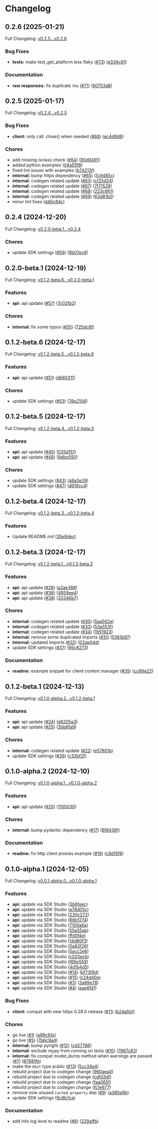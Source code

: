 # Changelog

## 0.2.6 (2025-01-21)

Full Changelog: [v0.2.5...v0.2.6](https://github.com/masterpiecevr/mpx-sdk-python/compare/v0.2.5...v0.2.6)

### Bug Fixes

* **tests:** make test_get_platform less flaky ([#73](https://github.com/masterpiecevr/mpx-sdk-python/issues/73)) ([e334c61](https://github.com/masterpiecevr/mpx-sdk-python/commit/e334c61bc5fd09e32ab3e1e29ab3306502c8838a))


### Documentation

* **raw responses:** fix duplicate `the` ([#71](https://github.com/masterpiecevr/mpx-sdk-python/issues/71)) ([90753d8](https://github.com/masterpiecevr/mpx-sdk-python/commit/90753d88c1982631420ca818088593c5c1ee32e9))

## 0.2.5 (2025-01-17)

Full Changelog: [v0.2.4...v0.2.5](https://github.com/masterpiecevr/mpx-sdk-python/compare/v0.2.4...v0.2.5)

### Bug Fixes

* **client:** only call .close() when needed ([#66](https://github.com/masterpiecevr/mpx-sdk-python/issues/66)) ([ec4d9d6](https://github.com/masterpiecevr/mpx-sdk-python/commit/ec4d9d63b913a23e1b364d46048e4f768de9bc4d))


### Chores

* add missing isclass check ([#64](https://github.com/masterpiecevr/mpx-sdk-python/issues/64)) ([80d9491](https://github.com/masterpiecevr/mpx-sdk-python/commit/80d949160821c11139e6c170c2cc0e47e69505b9))
* added python examples ([04a55f8](https://github.com/masterpiecevr/mpx-sdk-python/commit/04a55f85230e11b13ecb2052ef9e9e48a7eab6c4))
* fixed lint issues with examples ([b74213f](https://github.com/masterpiecevr/mpx-sdk-python/commit/b74213f1c18e10ff8151ab556098506210ff2766))
* **internal:** bump httpx dependency ([#65](https://github.com/masterpiecevr/mpx-sdk-python/issues/65)) ([1c9485c](https://github.com/masterpiecevr/mpx-sdk-python/commit/1c9485cc6ccbfea7e4c0c589a75334475c288d76))
* **internal:** codegen related update ([#63](https://github.com/masterpiecevr/mpx-sdk-python/issues/63)) ([cf25d24](https://github.com/masterpiecevr/mpx-sdk-python/commit/cf25d2498663565ed03103f0ef20b5e6a4a996b6))
* **internal:** codegen related update ([#67](https://github.com/masterpiecevr/mpx-sdk-python/issues/67)) ([7f71528](https://github.com/masterpiecevr/mpx-sdk-python/commit/7f715283cdaf3827f547fcf71c641b6046e5d3dd))
* **internal:** codegen related update ([#68](https://github.com/masterpiecevr/mpx-sdk-python/issues/68)) ([223c661](https://github.com/masterpiecevr/mpx-sdk-python/commit/223c6610accef31b257ba8adc672116177a5cc87))
* **internal:** codegen related update ([#69](https://github.com/masterpiecevr/mpx-sdk-python/issues/69)) ([63d81b0](https://github.com/masterpiecevr/mpx-sdk-python/commit/63d81b0448d5baec6fa8aeade862e50b1ec13815))
* minor lint fixes ([d46c84c](https://github.com/masterpiecevr/mpx-sdk-python/commit/d46c84c65ecd90ce6982f32d8665b30d74940069))

## 0.2.4 (2024-12-20)

Full Changelog: [v0.2.0-beta.1...v0.2.4](https://github.com/masterpiecevr/mpx-sdk-python/compare/v0.2.0-beta.1...v0.2.4)

### Chores

* update SDK settings ([#59](https://github.com/masterpiecevr/mpx-sdk-python/issues/59)) ([9b07ec6](https://github.com/masterpiecevr/mpx-sdk-python/commit/9b07ec69d8ab20923b4ed238d51b7176c5acf2be))

## 0.2.0-beta.1 (2024-12-19)

Full Changelog: [v0.1.2-beta.6...v0.2.0-beta.1](https://github.com/masterpiecevr/mpx-sdk-python/compare/v0.1.2-beta.6...v0.2.0-beta.1)

### Features

* **api:** api update ([#57](https://github.com/masterpiecevr/mpx-sdk-python/issues/57)) ([7c02fb2](https://github.com/masterpiecevr/mpx-sdk-python/commit/7c02fb24ac2b95fd1ee00fddfd82156ce1343ace))


### Chores

* **internal:** fix some typos ([#55](https://github.com/masterpiecevr/mpx-sdk-python/issues/55)) ([725dc8f](https://github.com/masterpiecevr/mpx-sdk-python/commit/725dc8f21616c30aa2a706c3fe62cf2e1d91ff9a))

## 0.1.2-beta.6 (2024-12-17)

Full Changelog: [v0.1.2-beta.5...v0.1.2-beta.6](https://github.com/masterpiecevr/mpx-sdk-python/compare/v0.1.2-beta.5...v0.1.2-beta.6)

### Features

* **api:** api update ([#51](https://github.com/masterpiecevr/mpx-sdk-python/issues/51)) ([d660311](https://github.com/masterpiecevr/mpx-sdk-python/commit/d660311fa8ba76f1c88ed89eeb9ac2a3e5571630))


### Chores

* update SDK settings ([#53](https://github.com/masterpiecevr/mpx-sdk-python/issues/53)) ([76e2106](https://github.com/masterpiecevr/mpx-sdk-python/commit/76e210648fb32936aa4f7220c593647a14ef1b78))

## 0.1.2-beta.5 (2024-12-17)

Full Changelog: [v0.1.2-beta.4...v0.1.2-beta.5](https://github.com/masterpiecevr/mpx-sdk-python/compare/v0.1.2-beta.4...v0.1.2-beta.5)

### Features

* **api:** api update ([#45](https://github.com/masterpiecevr/mpx-sdk-python/issues/45)) ([035d151](https://github.com/masterpiecevr/mpx-sdk-python/commit/035d1512d39d9066fed954a995ec91860e24501f))
* **api:** api update ([#48](https://github.com/masterpiecevr/mpx-sdk-python/issues/48)) ([9dbe550](https://github.com/masterpiecevr/mpx-sdk-python/commit/9dbe550392e37f4bb2f7c9c1f4b526701cd812ef))


### Chores

* update SDK settings ([#43](https://github.com/masterpiecevr/mpx-sdk-python/issues/43)) ([a8a3e26](https://github.com/masterpiecevr/mpx-sdk-python/commit/a8a3e260ea46bd3d2c5bc75a25e220f1450cd589))
* update SDK settings ([#47](https://github.com/masterpiecevr/mpx-sdk-python/issues/47)) ([d919cc4](https://github.com/masterpiecevr/mpx-sdk-python/commit/d919cc4b28749f32423d4a6e659d7556bcb7aaf3))

## 0.1.2-beta.4 (2024-12-17)

Full Changelog: [v0.1.2-beta.3...v0.1.2-beta.4](https://github.com/masterpiecevr/mpx-sdk-python/compare/v0.1.2-beta.3...v0.1.2-beta.4)

### Features

* Update README.md ([35e9dec](https://github.com/masterpiecevr/mpx-sdk-python/commit/35e9decfe704c5f802ef6fe59a447e31f5d1b0a7))

## 0.1.2-beta.3 (2024-12-17)

Full Changelog: [v0.1.2-beta.1...v0.1.2-beta.3](https://github.com/masterpiecevr/mpx-sdk-python/compare/v0.1.2-beta.1...v0.1.2-beta.3)

### Features

* **api:** api update ([#28](https://github.com/masterpiecevr/mpx-sdk-python/issues/28)) ([a2ae388](https://github.com/masterpiecevr/mpx-sdk-python/commit/a2ae3880f54a6cf1cd7945dc661724f3b1c19781))
* **api:** api update ([#36](https://github.com/masterpiecevr/mpx-sdk-python/issues/36)) ([4959ee4](https://github.com/masterpiecevr/mpx-sdk-python/commit/4959ee49f2edce129f841c7b5e55838f4bf8cd66))
* **api:** api update ([#38](https://github.com/masterpiecevr/mpx-sdk-python/issues/38)) ([33346b7](https://github.com/masterpiecevr/mpx-sdk-python/commit/33346b79061c27fc5da3838ee5aad07cd09a3c38))


### Chores

* **internal:** codegen related update ([#30](https://github.com/masterpiecevr/mpx-sdk-python/issues/30)) ([5aa562e](https://github.com/masterpiecevr/mpx-sdk-python/commit/5aa562e5d921d04d7be9945b0d0def7789c4651d))
* **internal:** codegen related update ([#33](https://github.com/masterpiecevr/mpx-sdk-python/issues/33)) ([53a553f](https://github.com/masterpiecevr/mpx-sdk-python/commit/53a553ff88d73a34a559003b882b4acc27b08eb6))
* **internal:** codegen related update ([#34](https://github.com/masterpiecevr/mpx-sdk-python/issues/34)) ([1951923](https://github.com/masterpiecevr/mpx-sdk-python/commit/19519238d392eb31ebce597d23f702a7739f9197))
* **internal:** remove some duplicated imports ([#31](https://github.com/masterpiecevr/mpx-sdk-python/issues/31)) ([5361b97](https://github.com/masterpiecevr/mpx-sdk-python/commit/5361b97a6f310dcc51a1a37ae738ea326d0fc244))
* **internal:** updated imports ([#32](https://github.com/masterpiecevr/mpx-sdk-python/issues/32)) ([02ae04d](https://github.com/masterpiecevr/mpx-sdk-python/commit/02ae04deaaab004db6ea9463aceda592a7af9aff))
* update SDK settings ([#37](https://github.com/masterpiecevr/mpx-sdk-python/issues/37)) ([95c8273](https://github.com/masterpiecevr/mpx-sdk-python/commit/95c82734a00b6a496cb2f35ef2bdce3091e1b3bb))


### Documentation

* **readme:** example snippet for client context manager ([#35](https://github.com/masterpiecevr/mpx-sdk-python/issues/35)) ([cc66e22](https://github.com/masterpiecevr/mpx-sdk-python/commit/cc66e22a14705934b113d01e11da22cbb7ab0cdf))

## 0.1.2-beta.1 (2024-12-13)

Full Changelog: [v0.1.0-alpha.2...v0.1.2-beta.1](https://github.com/masterpiecevr/mpx-sdk-python/compare/v0.1.0-alpha.2...v0.1.2-beta.1)

### Features

* **api:** api update ([#24](https://github.com/masterpiecevr/mpx-sdk-python/issues/24)) ([d6205a3](https://github.com/masterpiecevr/mpx-sdk-python/commit/d6205a31cc2fca0c4d52d54dc17db1f73ceab798))
* **api:** api update ([#25](https://github.com/masterpiecevr/mpx-sdk-python/issues/25)) ([3bb6fa9](https://github.com/masterpiecevr/mpx-sdk-python/commit/3bb6fa98861d6febe27b76f4d68c00abc7b3d68e))


### Chores

* **internal:** codegen related update ([#22](https://github.com/masterpiecevr/mpx-sdk-python/issues/22)) ([e57801b](https://github.com/masterpiecevr/mpx-sdk-python/commit/e57801b9af8dc01816e0f158bccf6d018fa5bed9))
* update SDK settings ([#26](https://github.com/masterpiecevr/mpx-sdk-python/issues/26)) ([c32bf2f](https://github.com/masterpiecevr/mpx-sdk-python/commit/c32bf2f3c536829fe97aa8b1882289333a806e3d))

## 0.1.0-alpha.2 (2024-12-10)

Full Changelog: [v0.1.0-alpha.1...v0.1.0-alpha.2](https://github.com/masterpiecevr/mpx-sdk-python/compare/v0.1.0-alpha.1...v0.1.0-alpha.2)

### Features

* **api:** api update ([#20](https://github.com/masterpiecevr/mpx-sdk-python/issues/20)) ([1105030](https://github.com/masterpiecevr/mpx-sdk-python/commit/110503064a3b6cc4ed9f36901452168114de6a72))


### Chores

* **internal:** bump pydantic dependency ([#17](https://github.com/masterpiecevr/mpx-sdk-python/issues/17)) ([8f8436f](https://github.com/masterpiecevr/mpx-sdk-python/commit/8f8436fc220e7057250a969b5e8f44997cec9209))


### Documentation

* **readme:** fix http client proxies example ([#19](https://github.com/masterpiecevr/mpx-sdk-python/issues/19)) ([c9d15f8](https://github.com/masterpiecevr/mpx-sdk-python/commit/c9d15f85172c2d8ae692ab27fb7752b3c6b562a6))

## 0.1.0-alpha.1 (2024-12-05)

Full Changelog: [v0.0.1-alpha.0...v0.1.0-alpha.1](https://github.com/masterpiecevr/mpx-sdk-python/compare/v0.0.1-alpha.0...v0.1.0-alpha.1)

### Features

* **api:** update via SDK Studio ([3b6feec](https://github.com/masterpiecevr/mpx-sdk-python/commit/3b6feec7297318e819246db6bee7f95ccb84407c))
* **api:** update via SDK Studio ([a78d05c](https://github.com/masterpiecevr/mpx-sdk-python/commit/a78d05c46a0a4844d18ef51f19ee758fad90a649))
* **api:** update via SDK Studio ([230c272](https://github.com/masterpiecevr/mpx-sdk-python/commit/230c27212b67f3fb6b82e8ebd93f681b55672173))
* **api:** update via SDK Studio ([86bf274](https://github.com/masterpiecevr/mpx-sdk-python/commit/86bf2741d8ec7a17ea403c45873afb16d45c4e1a))
* **api:** update via SDK Studio ([7100a6a](https://github.com/masterpiecevr/mpx-sdk-python/commit/7100a6a7ab310bb6d283507bd436bc3750f4b69a))
* **api:** update via SDK Studio ([55a55ab](https://github.com/masterpiecevr/mpx-sdk-python/commit/55a55ab0c8d5d99233825f2a844d592536b37925))
* **api:** update via SDK Studio ([ffd0f4e](https://github.com/masterpiecevr/mpx-sdk-python/commit/ffd0f4e36f1932eefded16291f4e97b46164c4df))
* **api:** update via SDK Studio ([14d80f3](https://github.com/masterpiecevr/mpx-sdk-python/commit/14d80f3e90568f49b8d3cba52cc01194261d9615))
* **api:** update via SDK Studio ([0a83f26](https://github.com/masterpiecevr/mpx-sdk-python/commit/0a83f263940163b352ad9dbddcc0150d9082b403))
* **api:** update via SDK Studio ([5acc2e6](https://github.com/masterpiecevr/mpx-sdk-python/commit/5acc2e64a783dbc48fa31aef41c296d78e88b256))
* **api:** update via SDK Studio ([c020ecb](https://github.com/masterpiecevr/mpx-sdk-python/commit/c020ecb7e117637a10a9385894ba828ddf9c62db))
* **api:** update via SDK Studio ([f69e559](https://github.com/masterpiecevr/mpx-sdk-python/commit/f69e559cf8937bdbc9920b236ddad89fa110ad5b))
* **api:** update via SDK Studio ([4d1b4d5](https://github.com/masterpiecevr/mpx-sdk-python/commit/4d1b4d54f1c6923ac22bd508f9cd90adfda209a8))
* **api:** update via SDK Studio ([#14](https://github.com/masterpiecevr/mpx-sdk-python/issues/14)) ([bf73f9d](https://github.com/masterpiecevr/mpx-sdk-python/commit/bf73f9db3ff7c683d0e77271462074ddd510530a))
* **api:** update via SDK Studio ([#15](https://github.com/masterpiecevr/mpx-sdk-python/issues/15)) ([c24d40e](https://github.com/masterpiecevr/mpx-sdk-python/commit/c24d40e17704bb73c96e4f772d48fc4650979f4a))
* **api:** update via SDK Studio ([#3](https://github.com/masterpiecevr/mpx-sdk-python/issues/3)) ([3a89e78](https://github.com/masterpiecevr/mpx-sdk-python/commit/3a89e7809fc690eb2be4274995b4adcf0cdbd6d1))
* **api:** update via SDK Studio ([#4](https://github.com/masterpiecevr/mpx-sdk-python/issues/4)) ([aae6fd1](https://github.com/masterpiecevr/mpx-sdk-python/commit/aae6fd1f015d91392cf9cc956dc91d06d1b2a444))


### Bug Fixes

* **client:** compat with new httpx 0.28.0 release ([#11](https://github.com/masterpiecevr/mpx-sdk-python/issues/11)) ([b2da5bf](https://github.com/masterpiecevr/mpx-sdk-python/commit/b2da5bf6c8f6adc60906ae5b3e7db8bdb368d0c0))


### Chores

* go live ([#1](https://github.com/masterpiecevr/mpx-sdk-python/issues/1)) ([a99c91e](https://github.com/masterpiecevr/mpx-sdk-python/commit/a99c91eb215cc2f0157752f8b4bedf15fe807a73))
* go live ([#5](https://github.com/masterpiecevr/mpx-sdk-python/issues/5)) ([7b6c9ad](https://github.com/masterpiecevr/mpx-sdk-python/commit/7b6c9ad9fdc3f6983f6686ea7a63f82a659d58a6))
* **internal:** bump pyright ([#12](https://github.com/masterpiecevr/mpx-sdk-python/issues/12)) ([cd27786](https://github.com/masterpiecevr/mpx-sdk-python/commit/cd277866f8c9409f2f9dba954bd0d9bf0c410ac5))
* **internal:** exclude mypy from running on tests ([#10](https://github.com/masterpiecevr/mpx-sdk-python/issues/10)) ([7887c63](https://github.com/masterpiecevr/mpx-sdk-python/commit/7887c630fb3f30d6b980c742e0df2bed1b91ba49))
* **internal:** fix compat model_dump method when warnings are passed ([#7](https://github.com/masterpiecevr/mpx-sdk-python/issues/7)) ([87881fe](https://github.com/masterpiecevr/mpx-sdk-python/commit/87881feba0c66378408b084cfc9f2b72d7a7c05d))
* make the `Omit` type public ([#13](https://github.com/masterpiecevr/mpx-sdk-python/issues/13)) ([5cc34e4](https://github.com/masterpiecevr/mpx-sdk-python/commit/5cc34e49d959985bcc501d4837f96f0cc28b9995))
* rebuild project due to codegen change ([960aea0](https://github.com/masterpiecevr/mpx-sdk-python/commit/960aea0b4bc6aa1eaa9d49208ec1cb6f29f14246))
* rebuild project due to codegen change ([cdfd3df](https://github.com/masterpiecevr/mpx-sdk-python/commit/cdfd3df8203e5f800149c80d7f994eb87589e691))
* rebuild project due to codegen change ([faa065f](https://github.com/masterpiecevr/mpx-sdk-python/commit/faa065f6425af1a4b011fad66f8b6b50227c6cf2))
* rebuild project due to codegen change ([fc1e677](https://github.com/masterpiecevr/mpx-sdk-python/commit/fc1e677368020f8b4a3ca351c02114b9eaee2e64))
* remove now unused `cached-property` dep ([#9](https://github.com/masterpiecevr/mpx-sdk-python/issues/9)) ([a380e9b](https://github.com/masterpiecevr/mpx-sdk-python/commit/a380e9b52af186124b739b39d4c76212e644ea42))
* update SDK settings ([9c8b7ce](https://github.com/masterpiecevr/mpx-sdk-python/commit/9c8b7ce26345a29465804b2bf86eb8899d7c547a))


### Documentation

* add info log level to readme ([#8](https://github.com/masterpiecevr/mpx-sdk-python/issues/8)) ([229affb](https://github.com/masterpiecevr/mpx-sdk-python/commit/229affb60c23c31de8ecea13b8c6a362aa8a9029))
